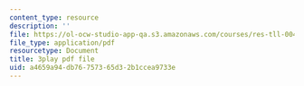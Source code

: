 ```yaml
---
content_type: resource
description: ''
file: https://ol-ocw-studio-app-qa.s3.amazonaws.com/courses/res-tll-004-stem-concept-videos-fall-2013/a4659a94db76757365d32b1ccea9733e_IOcrHOc23N4.pdf
file_type: application/pdf
resourcetype: Document
title: 3play pdf file
uid: a4659a94-db76-7573-65d3-2b1ccea9733e
---
```


